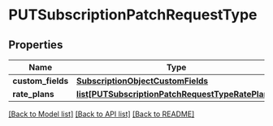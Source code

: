 # PUTSubscriptionPatchRequestType

## Properties
Name | Type | Description | Notes
------------ | ------------- | ------------- | -------------
**custom_fields** | [**SubscriptionObjectCustomFields**](SubscriptionObjectCustomFields.md) |  | [optional] 
**rate_plans** | [**list[PUTSubscriptionPatchRequestTypeRatePlans]**](PUTSubscriptionPatchRequestTypeRatePlans.md) |  | [optional] 

[[Back to Model list]](../README.md#documentation-for-models) [[Back to API list]](../README.md#documentation-for-api-endpoints) [[Back to README]](../README.md)


